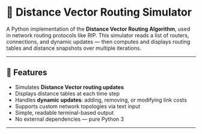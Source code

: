 # 📡 Distance Vector Routing Simulator

A Python implementation of the **Distance Vector Routing Algorithm**, used in network routing protocols like RIP. This simulator reads a list of routers, connections, and dynamic updates — then computes and displays routing tables and distance snapshots over multiple iterations.

---

## 📌 Features

- Simulates **Distance Vector routing updates**
- Displays distance tables at each time step
- Handles **dynamic updates**: adding, removing, or modifying link costs
- Supports custom network topologies via text input
- Simple, readable terminal-based output
- No external dependencies — pure Python 3

---

